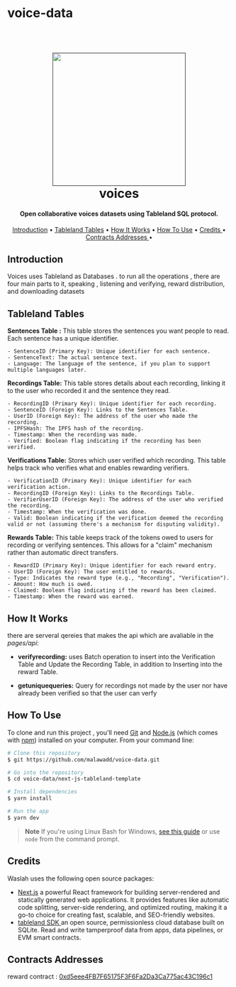 # voice-data
 

  
<h1 align="center">
  <br>
  <a href=""><img src="https://blogger.googleusercontent.com/img/b/R29vZ2xl/AVvXsEjlJ-8_H1-_V-5JNQL_6LiPIiWGUUZhQkc1TY-IbOPWG4X9mVS8NzQCxoEvLj980F5y1o56nTUrNCkC1DA027ks0pxwTb6wl4KQ8lXutdVaEEpUfi9ccXG20qXOJH83GP9rS2bDkXiKXh8bussfuqT8bJpy-ryo7oMDvd7z6cybyw88MMcPculFeQE8QYI/s1928/v1.png" width="300"></a>
  <br>
  voices 
  <br>
</h1>

<h4 align="center">Open collaborative voices datasets using Tableland SQL protocol.</h4>

<p align="center">
  <a href="#Introduction">Introduction</a> •
  <a href="#tableland-tables">Tableland Tables</a> •
  <a href="#how-it-works">How It Works</a> •
  <a href="#how-to-use">How To Use</a> •
  <a href="#credits ">Credits </a> •
  <a href="#contracts-addresses ">Contracts Addresses </a> •
</p>



## Introduction 

Voices uses Tableland as Databases . to run all the operations , there are four main parts to it, speaking , listening and verifying, reward distribution, and downloading datasets 


## Tableland Tables

 **Sentences Table :** This table stores the sentences you want people to read. Each sentence has a unique identifier.

    - SentenceID (Primary Key): Unique identifier for each sentence.
    - SentenceText: The actual sentence text.
    - Language: The language of the sentence, if you plan to support multiple languages later.

**Recordings Table:**  This table stores details about each recording, linking it to the user who recorded it and the sentence they read.

    - RecordingID (Primary Key): Unique identifier for each recording.
    - SentenceID (Foreign Key): Links to the Sentences Table.
    - UserID (Foreign Key): The address of the user who made the recording.
    - IPFSHash: The IPFS hash of the recording.
    - Timestamp: When the recording was made.
    - Verified: Boolean flag indicating if the recording has been verified.

 **Verifications Table:** Stores which user verified which recording. This table helps track who verifies what and enables rewarding verifiers.

    - VerificationID (Primary Key): Unique identifier for each verification action.
    - RecordingID (Foreign Key): Links to the Recordings Table.
    - VerifierUserID (Foreign Key): The address of the user who verified the recording.
    - Timestamp: When the verification was done.
    - Valid: Boolean indicating if the verification deemed the recording valid or not (assuming there's a mechanism for disputing validity).

 **Rewards Table:** This table keeps track of the tokens owed to users for recording or verifying sentences. This allows for a "claim" mechanism rather than automatic direct transfers.

    - RewardID (Primary Key): Unique identifier for each reward entry.
    - UserID (Foreign Key): The user entitled to rewards.
    - Type: Indicates the reward type (e.g., "Recording", "Verification").
    - Amount: How much is owed.
    - Claimed: Boolean flag indicating if the reward has been claimed.
    - Timestamp: When the reward was earned.

## How It Works
there are serveral qereies that makes the api which are avaliable in the *pages/api*: 

- **verifyrecording:** uses Batch operation to insert into the Verification Table and Update the Recording Table, in addition to Inserting into the reward Table.

- **getuniquequeries:** Query for recordings not made by the user nor have already been verified so that the user can verfy 


## How To Use

To clone and run this project , you'll need [Git](https://git-scm.com) and [Node.js](https://nodejs.org/en/download/) (which comes with [npm](http://npmjs.com)) installed on your computer. From your command line:

```bash
# Clone this repository
$ git https://github.com/malawadd/voice-data.git

# Go into the repository
$ cd voice-data/next-js-tableland-template

# Install dependencies
$ yarn install

# Run the app
$ yarn dev
```

> **Note**
> If you're using Linux Bash for Windows, [see this guide](https://docs.microsoft.com/en-us/windows/dev-environment/javascript/nodejs-on-wsl) or use `node` from the command prompt.



## Credits

Waslah uses the following open source packages:

- [Next.js](https://nextjs.org/) a powerful React framework for building server-rendered and statically generated web applications. It provides features like automatic code splitting, server-side rendering, and optimized routing, making it a go-to choice for creating fast, scalable, and SEO-friendly websites.
- [tableland SDK ](https://tableland.xyz/)  an open source, permissionless cloud database built on SQLite. Read and write tamperproof data from apps, data pipelines, or EVM smart contracts.


##  Contracts Addresses 
reward contract : [0xd5eee4FB7F65175F3F6Fa2Da3Ca775ac43C196c1](https://fvm.starboard.ventures/calibration/explorer/address/0xd5eee4FB7F65175F3F6Fa2Da3Ca775ac43C196c1)
